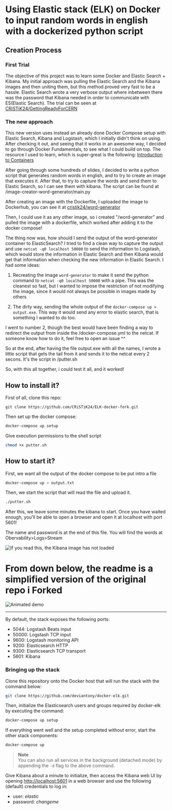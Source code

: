 # Using Elastic stack (ELK) on Docker to input random words in english with a dockerized python script

## Creation Process

### First Trial

The objective of this project was to learn some Docker and Elastic Search + Kibana. My initial approach was pulling the Elastic Search and the Kibana images and then uniting them, but this method proved very fast to be a hassle. Elastic Search wrote a very verbose output where inbetween there was the password that Kibana needed in order to communicate with ES(Elastic Search). The trial can be seen at [CRiSTiK24/GettingReadyForCERN](https://github.com/CRiSTiK24/GettingReadyForCERN)

### The new approach

This new version uses instead an already done Docker Compose setup with Elastic Search, Kibana and Logstash, which I initially didn't think on using. After checking it out, and seeing that it works in an awesome way, I decided to go through Docker Fundamentals, to see what I could build on top. The resource I used to learn, which is super-great is the following: [Introduction to Containers](https://container.training/intro-selfpaced.yml.html#1)

After going through some hundreds of slides, I decided to write a python script that generates random words in english, and to try to create an image that executes it. After that, to try to capture the words and send them to Elastic Search, so I can see them with kibana. The script can be found at /image-creator-word-generator/main.py

After creating an image with the Dockerfile, I uploaded the image to Dockerhub, you can see it at [cristik24/word-generator](https://hub.docker.com/r/cristik24/word-generator)

Then, I could use it as any other image, so i created "/word-generator" and pulled the image with a dockerfile, which worked after adding it to the docker compose!

The thing now was, how should I send the output of the word-generator container to ElasticSearch? I tried to find a clean way to capture the output and use `netcat -q0 localhost 50000` to send the information to Logstash, which would store the information in Elastic Search and then Kibana would get that information when checking the new information in Elastic Search. I had some ideas:

1. Recreating the image `word-generator` to make it send the python command to `netcat -q0 localhost 50000` with a pipe. This was the cleanest so fast, but I wanted to impose the restriction of not modifying the image, since it would not always be possible in images made by others

2. The dirty way, sending the whole output of the `docker-compose up > output.exe`. This way it would send any error to elastic search, that is something I wanted to do too.

I went to number 2, though the best would have been finding a way to redirect the output from inside the /docker-compose.yml to the netcat. If someone know how to do it, feel free to open an issue ^^

So at the end, after having the file output.exe with all the names, I wrote a little script that gets the tail from it and sends it to the netcat every 2 secons. It's the script in /putter.sh

So, with this all together, i could test it all, and it worked!

## How to install it?

First of all, clone this repo:

```
git clone https://github.com/CRiSTiK24/ELK-docker-fork.git
```
Then set up the docker compose:
```sh
docker-compose up setup
```
Give execution permissions to the shell script
```sh
chmod +x putter.sh
```

## How to start it?


First, we want all the output of the docker compose to be put intro a file
```sh
docker-compose up > output.txt
```
Then, we start the script that will read the file and upload it.
```sh
./putter.sh
```
After this, we leave some minutes the kibana to start. Once you have waited enough, you'll be able to open a browser and open it at localhost with port 5601!

The name and password is at the end of this file. You will find the words at Obervability>Logs>Stream

![If you read this, the Kibana image has not loaded](https://i.imgur.com/CjyHU60.png)

# From down below, the readme is a simplified version of the original repo i Forked

![Animated demo](https://user-images.githubusercontent.com/3299086/155972072-0c89d6db-707a-47a1-818b-5f976565f95a.gif)

---
By default, the stack exposes the following ports:

* 5044: Logstash Beats input
* 50000: Logstash TCP input
* 9600: Logstash monitoring API
* 9200: Elasticsearch HTTP
* 9300: Elasticsearch TCP transport
* 5601: Kibana


### Bringing up the stack

Clone this repository onto the Docker host that will run the stack with the command below:

```sh
git clone https://github.com/deviantony/docker-elk.git
```

Then, initialize the Elasticsearch users and groups required by docker-elk by executing the command:

```sh
docker-compose up setup
```

If everything went well and the setup completed without error, start the other stack components:

```sh
docker-compose up
```

> **Note**  
> You can also run all services in the background (detached mode) by appending the `-d` flag to the above command.

Give Kibana about a minute to initialize, then access the Kibana web UI by opening <http://localhost:5601> in a web
browser and use the following (default) credentials to log in:

* user: *elastic*
* password: *changeme*

